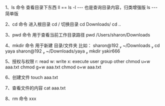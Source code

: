 1、ls 命令
查看目录下东西
ll  == ls -l   --- 也是查询目录内容，归类增强版
ls --- 简单版


2、cd 命令
进入根目录
cd /
切换目录
cd Downloads/
cd ..


3、pwd 命令
用于查看当前工作目录路径
pwd
/Users/sharon/Downloads


4、mkdir 命令
用于新建 目录/文件夹
比如：
sharon@192  ~/Downloads  cd yaya
sharon@192  ~/Downloads/yaya  mkdir yakir666


5、授权与权限 
r: read
w: write
x: execute
user
group
other
chmod u+w aaa.txt
chmod g+w aaa.txt
chmod o+w aaa.txt


6、创建文件
touch aaa.txt


7、查看文件的内容
cat aaa.txt


8、rm 命令
xxx







